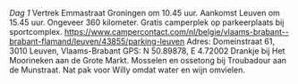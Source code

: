 *Dag 1*
Vertrek Emmastraat Groningen om 10.45 uur.
Aankomst Leuven om 15.45 uur.
Ongeveer 360 kilometer.
Gratis camperplek op parkeerplaats bij sportcomplex.
https://www.campercontact.com/nl/belgie/vlaams-brabant--brabant-flamand/leuven/43855/parking-leuven
Adres: Domeinstraat 61, 3010 Leuven, Vlaams-Brabant
GPS: N 50.89878, E 4.72002
Drankje bij Het Moorineken aan de Grote Markt.
Mosselen en ossetong bij Troubadour aan de Munstraat. Nat pak voor Willy omdat water en wijn omvielen.